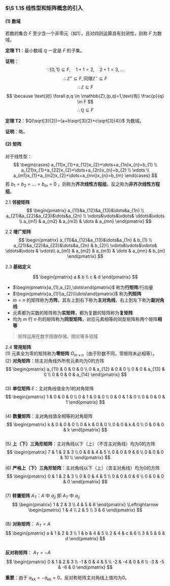 ### $\S 1.1$ 线性型和矩阵概念的引入

#### (1) 数域
若数的集合 $F$ 至少含一个非零元（如1），且对四则运算具有封闭性，则称 $F$ 为数域。

**定理 T1**：最小数域 $\mathbb{Q}$ 一定是 $F$ 的子集。

**证明**：
$$
\because \{0,1\} \subseteq F, \quad 1+1=2, \quad 2+1=3, \ldots
$$
$$
\therefore \mathbb{Z}^{+} \subseteq F, \text{同理} \mathbb{Z}^{-} \subseteq F
$$
$$
\therefore \mathbb{Z} \subseteq F
$$
$$
\because \text{对} \forall p,q \in \mathbb{Z},(p,q)=1,\text{有} \frac{p}{q} \in F
$$
$$
\therefore \mathbb{Q} \subseteq F
$$

**定理 T2**：$Q(\sqrt[3]{2})={a+b\sqrt[3]{2}+c\sqrt[3]{4}}$ 为数域。

**证明**：略。

#### (2) 矩阵
对于线性型：
$$
\begin{cases}
a_{11}x_{1}+a_{12}x_{2}+\dots+a_{1n}x_{n}=b_{1} \\
a_{21}x_{1}+a_{22}x_{2}+\dots+a_{2n}x_{n}=b_{2} \\
\vdots \\
a_{m1}x_{1}+a_{m2}x_{2}+\dots+a_{mn}x_{n}=b_{m}
\end{cases}
$$
若 $b_{1}=b_{2}=\dots=b_{m}=0$ ，则称为**齐次线性方程组**，反之称为**非齐次线性方程组**。

2.1 **邻接矩阵**  
$$
\begin{pmatrix}
a_{11}&a_{12}&a_{13}&\dots&a_{1n} \\
a_{21}&a_{22}&a_{23}&\dots&a_{2n} \\
\vdots&\vdots&\vdots& \ddots&\vdots \\
a_{m1} & a_{m2} & a_{m3} & \dots & a_{mn}
\end{pmatrix}
$$      

2.2 **增广矩阵**  
$$
\begin{pmatrix}
a_{11}&a_{12}&a_{13}&\dots&a_{1n} & b_{1} \\
a_{21}&a_{22}&a_{23}&\dots&a_{2n}  & b_{2}\\
\vdots&\vdots&\vdots& \ddots&\vdots  & \vdots\\
a_{m1} & a_{m2} & a_{m3} & \dots & a_{mn} & b_{m}
\end{pmatrix}
$$  

2.3 **基础定义**  

  $$
  \begin{pmatrix}
a & b \\ c & d
\end{pmatrix}
$$



-  $\begin{pmatrix}a_{1},a_{2},\dots\end{pmatrix}$ 称为**行矩阵**/行向量  
-  $\begin{pmatrix}a_{1}\\a_{2}\\\dots\end{pmatrix}$ 称为**列矩阵**  
- $m=n$ 的矩阵称为**方阵**，其左上到右下称为**主对角线**，右上到左下称为**副对角线**  
- 元素都为实数的矩阵称为**实矩阵**，都为复数的矩阵称为**复矩阵**  
- 均为 $m$ 行 $n$ 列的矩阵称为**同型矩阵**，对应元素相等的同型矩阵称两个矩阵**相等**  

> 矩阵运用在数字图像存储、图论等多领域  

2.4 **常用矩阵**  
(1) 元素全为零的矩阵称为**零矩阵** $O_{m\times n}$（由于阶数不同，零矩阵未必相等）。  
(2) **对角矩阵**：除主对角线外所有元素均为0的方阵  
$$
\begin{pmatrix}
a_{11} & 0 & 0 & 0 \\
0 & a_{12} & 0 & 0 \\
0 & 0 & a_{13} & 0 \\
0 & 0 & 0 & a_{14}
\end{pmatrix}
$$   
(3) **单位矩阵** $E$：主对角线值全为1的对角矩阵  
$$
\begin{pmatrix}
1 & 0 & 0 & 0 \\
0 & 1 & 0 & 0 \\
0 & 0 & 1 & 0 \\
0 & 0 & 0 & 1
\end{pmatrix}
$$  
(4) **数量矩阵**：主对角线值全相等的对角矩阵  
$$
\begin{pmatrix}
k & 0 & 0 & 0 \\
0 & k & 0 & 0 \\
0 & 0 & k & 0 \\
0 & 0 & 0 & k
\end{pmatrix}
$$  
(5) **上（下）三角形矩阵**：主对角线以下（上）（不含主对角线）均为0的方阵  
$$
\begin{pmatrix}
7 & 1 & 2 & 3 \\
0 & 8 & 4 & 5 \\
0 & 0 & 9 & 6 \\
0 & 0 & 0 & 10 \\
\end{pmatrix}
$$  

(6) **严格上（下）三角形矩阵**：主对角线以下（上）（含主对角线）均为0的方阵  
$$
\begin{pmatrix}
0 & 1 & 2 & 3 \\
0 & 0 & 4 & 5 \\
0 & 0 & 0 & 6 \\
0 & 0 & 0 & 0
\end{pmatrix}
$$  
(7) **转置矩阵** $A_{T}$：$A$ 中 $a_{ji}$ 即 $A_{T}$ 中 $a_{ij}$  
$$
\begin{pmatrix}
1 & 2 & 3 \\
4 & 5 & 6
\end{pmatrix} \Leftrightarrow
\begin{pmatrix}
1 & 4 \\
2 & 5 \\
3 & 6
\end{pmatrix}
$$  
(8) **对称矩阵**： $A_{T}=A$  
$$
\begin{pmatrix}
a & 1 & 2 & 3 \\
1 & b & 4 & 5 \\
2 & 4 & c & 6 \\
3 & 5 & 6 & d
\end{pmatrix}
$$  
**反对称矩阵**： $A_{T}=-A$  
$$
\begin{pmatrix}
0 & 1 & 2 & 3 \\
-1 & 0 & 4 & 5 \\
-2 & -4 & 0 & 6 \\
-3 & -5 & -6 & 0
\end{pmatrix}
$$  

**重要**：由于 $a_{kk}=-a_{kk}=0$，反对称矩阵主对角线上值均为0。
